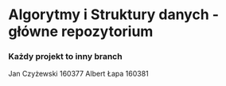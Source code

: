 # Algorytmy i Struktury danych - główne repozytorium
### Każdy projekt to inny branch

Jan Czyżewski 160377
Albert Łapa 160381
